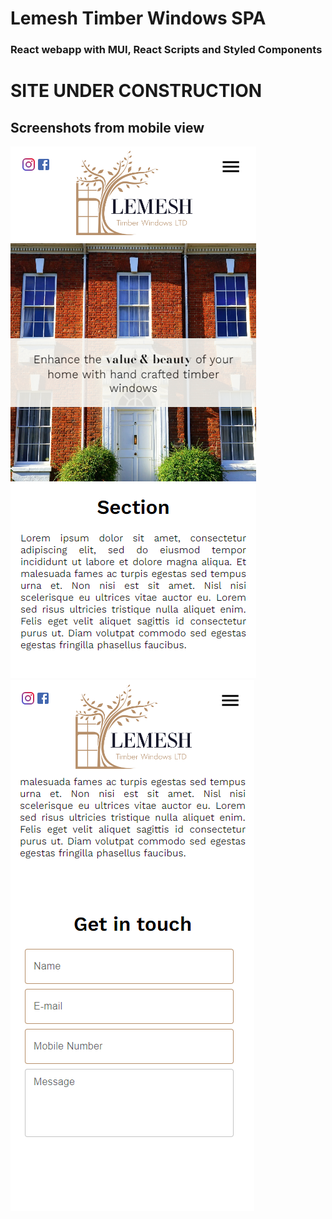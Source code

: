 # Lemesh Timber Windows SPA
### React webapp with MUI, React Scripts and Styled Components

# SITE UNDER CONSTRUCTION

## Screenshots from mobile view
![Mobile Top](IMG/../public/IMG/MobileTop.png)
![Mobile Form](IMG/../public/IMG/MobileForm.png)
